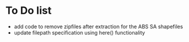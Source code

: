 # To Do list

* add code to remove zipfiles after extraction for the ABS SA shapefiles
* update filepath specification using here() functionality
